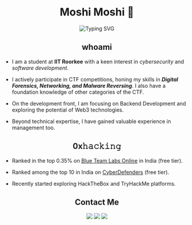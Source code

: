 <h1 align="center"> Moshi Moshi 🎐 </h1>

<p align="center">
  <img src="https://readme-typing-svg.herokuapp.com?font=Jersey+10&size=30&duration=4000&pause=1000&color=ffffff&center=true&vCenter=true&width=800&height=100&lines=Welcome+to+my+profile+>_<;Always+Learning!" alt="Typing SVG">
</p>

<h2 align="center"> whoami </h2>

- I am a student at **IIT Roorkee** with a keen interest in *cybersecurity* and *software development*. 

- I actively participate in CTF competitions, honing my skills in ***Digital Forensics, Networking, and Malware Reversing***. I also have a foundation knowledge of other categories of the CTF.

- On the development front, I am focusing on Backend Development and exploring the potential of Web3 technologies.
  
- Beyond technical expertise, I have gained valuable experience in management too.

<h2 align="center"> 0x𝚑𝚊𝚌𝚔𝚒𝚗𝚐 </h2>

- Ranked in the top 0.35% on [Blue Team Labs Online](https://blueteamlabs.online/public/user/1a238dd7483385ff40d157) in India (free tier).
  
- Ranked among the top 10 in India on [CyberDefenders](https://cyberdefenders.org/p/G4RUD4) (free tier).
  
- Recently started exploring HackTheBox and TryHackMe platforms.

<h2 align="center"> Contact Me </h2>

<p align="center">
  <a href="https://www.linkedin.com/in/harsh-gupta-b5792a280"><img src="https://img.shields.io/badge/-LinkedIn-blue?style=flat&logo=Linkedin&logoColor=white"/></a>
  <a href="mailto:notsoharsh13@gmail.com"><img src="https://img.shields.io/badge/-Email-c14438?style=flat&logo=Gmail&logoColor=white"/></a>
  <a href="https://x.com/g4rud4kun"><img src="https://img.shields.io/badge/-Twitter-1DA1F2?style=flat&logo=Twitter&logoColor=white"/></a>
</p>

